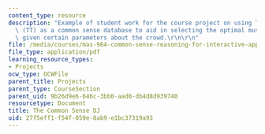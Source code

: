 ```yaml
---
content_type: resource
description: "Example of student work for the course project on using ThoughtTreasure\
  \ (TT) as a common sense database to aid in selecting the optimal music for a crowd\
  \ given certain parameters about the crowd.\r\n\r\n"
file: /media/courses/mas-964-common-sense-reasoning-for-interactive-applications-fall-2002/27f5eff1f54f059e8ab9e1bc37319a93_proj_file1.pdf
file_type: application/pdf
learning_resource_types:
- Projects
ocw_type: OCWFile
parent_title: Projects
parent_type: CourseSection
parent_uid: 9b26d9e6-646c-3bb0-aad0-db4d8d939740
resourcetype: Document
title: The Common Sense DJ
uid: 27f5eff1-f54f-059e-8ab9-e1bc37319a93
---
```

